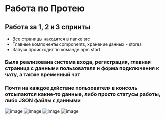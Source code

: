 # Работа по Протею

## Работа за 1, 2 и 3 спринты

- Все страницы находятся в папке src
- Главные компоненты components, хранение данных - stores
- Запуск происходит по команде npm start

### Была реализована система входа, регистрация, главная страница с данными пользователя и форма подключения к чату, а также временный чат 
### Почти на каждое действие пользователя в консоль отсылаются какие-то данные, либо просто статусы работы, либо JSON файлы с данными

![image](https://github.com/VadoSVad/protei_2_3_sprint/assets/62515524/608075ed-8342-4df4-9a65-9651d95a0f82)
![image](https://github.com/VadoSVad/protei_2_3_sprint/assets/62515524/e6902df5-3926-4b08-b392-df5f7fbd3726)
![image](https://github.com/VadoSVad/protei_2_3_sprint/assets/62515524/eb4ab414-c9dd-4fda-976b-357df2c74876)
![image](https://github.com/VadoSVad/protei_2_3_sprint/assets/62515524/883c02db-aaae-45ee-bf0f-30cbf707b8f7)


